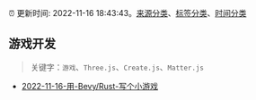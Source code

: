 :alarm_clock: 更新时间: 2022-11-16 18:43:43。[来源分类](../README.md)、[标签分类](../TAGS.md)、[时间分类](../TIMELINE.md)

## 游戏开发


> 关键字：`游戏`、`Three.js`、`Create.js`、`Matter.js`



- [2022-11-16-用-Bevy/Rust-写个小游戏](https://toutiao.io/k/vhb7ptk) 